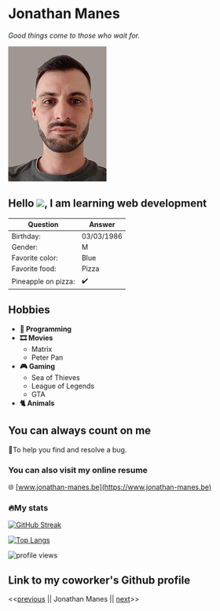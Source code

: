 

# Jonathan Manes

*Good things come to those who wait for.*

![Photo de moi](photo.jpg)

## Hello <img src="https://media.giphy.com/media/hvRJCLFzcasrR4ia7z/giphy.gif" width="40">, I am learning web development

| Question            | Answer             |
|---------------------|--------------------|
| Birthday:           | 03/03/1986         |
| Gender:             | M                  |
| Favorite color:     | Blue               |
| Favorite food:      | Pizza              |
| Pineapple on pizza: | :heavy_check_mark: |


## Hobbies
- **🤖 Programming**
- **🎞️ Movies**
  - Matrix
  - Peter Pan
- **🎮 Gaming**
  - Sea of Thieves
  - League of Legends
  - GTA
- **🐈 Animals**

## You can always count on me 
🐛To help you find and resolve a bug.

### You can also visit my online resume
🌐 [www.jonathan-manes.be](https://www.jonathan-manes.be)


### 🔥My stats
[![GitHub Streak](http://github-readme-streak-stats.herokuapp.com?user=manesjonathan&theme=dark&background=000000)](https://git.io/streak-stats)

[![Top Langs](https://github-readme-stats.vercel.app/api/top-langs/?username=manesjonathan&layout=compact&theme=vision-friendly-dark)](https://github.com/anuraghazra/github-readme-stats)

  <img src="https://gpvc.arturio.dev/manesjonathan" alt="profile views">  


## Link to my coworker's Github profile

<<[previous](https://github.com/Hugo-Goorickx) || Jonathan Manes || [next](https://github.com/luffypirateking)>>